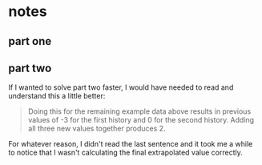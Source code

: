 # notes

## part one

## part two

If I wanted to solve part two faster, I would have needed to read and understand this a little better:

> Doing this for the remaining example data above results in previous values of -3 for the first history and 0 for the second history. Adding all three new values together produces 2.

For whatever reason, I didn't read the last sentence and it took me a while to notice that I wasn't calculating the final extrapolated value correctly.